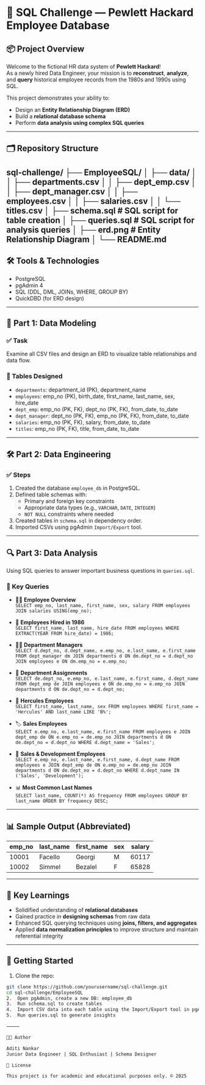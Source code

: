 # 🧠 SQL Challenge — Pewlett Hackard Employee Database

## 📦 Project Overview

Welcome to the fictional HR data system of **Pewlett Hackard**!  
As a newly hired Data Engineer, your mission is to **reconstruct**, **analyze**, and **query** historical employee records from the 1980s and 1990s using SQL.

This project demonstrates your ability to:
- Design an **Entity Relationship Diagram (ERD)**
- Build a **relational database schema**
- Perform **data analysis using complex SQL queries**

---

## 🗂️ Repository Structure
   sql-challenge/
   ├── EmployeeSQL/
   │   ├── data/
   │   │   ├── departments.csv
   │   │   ├── dept_emp.csv
   │   │   ├── dept_manager.csv
   │   │   ├── employees.csv
   │   │   ├── salaries.csv
   │   │   └── titles.csv
   │   ├── schema.sql              # SQL script for table creation
   │   ├── queries.sql             # SQL script for analysis queries
   │   ├── erd.png                 # Entity Relationship Diagram
   │   └── README.md
   ---

## 🛠️ Tools & Technologies

- PostgreSQL  
- pgAdmin 4  
- SQL (DDL, DML, JOINs, WHERE, GROUP BY)  
- QuickDBD (for ERD design)  

---

## 🧩 Part 1: Data Modeling

### ✅ Task
Examine all CSV files and design an ERD to visualize table relationships and data flow.

### 🧱 Tables Designed
- `departments`: department_id (PK), department_name  
- `employees`: emp_no (PK), birth_date, first_name, last_name, sex, hire_date  
- `dept_emp`: emp_no (PK, FK), dept_no (PK, FK), from_date, to_date  
- `dept_manager`: dept_no (PK, FK), emp_no (PK, FK), from_date, to_date  
- `salaries`: emp_no (PK, FK), salary, from_date, to_date  
- `titles`: emp_no (PK, FK), title, from_date, to_date  

---

## 🛠️ Part 2: Data Engineering

### ✅ Steps
1. Created the database `employee_db` in PostgreSQL.
2. Defined table schemas with:
   - Primary and foreign key constraints
   - Appropriate data types (e.g., `VARCHAR`, `DATE`, `INTEGER`)
   - `NOT NULL` constraints where needed
3. Created tables in `schema.sql` in dependency order.
4. Imported CSVs using pgAdmin `Import/Export` tool.

---

## 🔍 Part 3: Data Analysis

Using SQL queries to answer important business questions in `queries.sql`.

### 🧪 Key Queries
- 👩‍💼 **Employee Overview**  
  `SELECT emp_no, last_name, first_name, sex, salary FROM employees JOIN salaries USING(emp_no);`

- 📅 **Employees Hired in 1986**  
  `SELECT first_name, last_name, hire_date FROM employees WHERE EXTRACT(YEAR FROM hire_date) = 1986;`

- 🧑‍💼 **Department Managers**  
  `SELECT d.dept_no, d.dept_name, e.emp_no, e.last_name, e.first_name FROM dept_manager dm JOIN departments d ON dm.dept_no = d.dept_no JOIN employees e ON dm.emp_no = e.emp_no;`

- 🏢 **Department Assignments**  
  `SELECT de.dept_no, e.emp_no, e.last_name, e.first_name, d.dept_name FROM dept_emp de JOIN employees e ON de.emp_no = e.emp_no JOIN departments d ON de.dept_no = d.dept_no;`

- 🦸 **Hercules Employees**  
  `SELECT first_name, last_name, sex FROM employees WHERE first_name = 'Hercules' AND last_name LIKE 'B%';`

- 🏷️ **Sales Employees**  
  `SELECT e.emp_no, e.last_name, e.first_name FROM employees e JOIN dept_emp de ON e.emp_no = de.emp_no JOIN departments d ON de.dept_no = d.dept_no WHERE d.dept_name = 'Sales';`

- 🧪 **Sales & Development Employees**  
  `SELECT e.emp_no, e.last_name, e.first_name, d.dept_name FROM employees e JOIN dept_emp de ON e.emp_no = de.emp_no JOIN departments d ON de.dept_no = d.dept_no WHERE d.dept_name IN ('Sales', 'Development');`

- 📊 **Most Common Last Names**  
  `SELECT last_name, COUNT(*) AS frequency FROM employees GROUP BY last_name ORDER BY frequency DESC;`

---

## 📊 Sample Output (Abbreviated)

| emp_no | last_name | first_name | sex | salary |
|--------|-----------|------------|-----|--------|
| 10001  | Facello   | Georgi     | M   | 60117  |
| 10002  | Simmel    | Bezalel    | F   | 65828  |

---

## 📌 Key Learnings

- Solidified understanding of **relational databases**
- Gained practice in **designing schemas** from raw data
- Enhanced SQL querying techniques using **joins, filters, and aggregates**
- Applied **data normalization principles** to improve structure and maintain referential integrity

---

## 🚀 Getting Started

1. Clone the repo:
```bash
git clone https://github.com/yourusername/sql-challenge.git
cd sql-challenge/EmployeeSQL
2.	Open pgAdmin, create a new DB: employee_db
3.	Run schema.sql to create tables
4.	Import CSV data into each table using the Import/Export tool in pgAdmin
5.	Run queries.sql to generate insights

⸻

👩‍💻 Author

Aditi Nankar
Junior Data Engineer | SQL Enthusiast | Schema Designer

📜 License

This project is for academic and educational purposes only. © 2025
